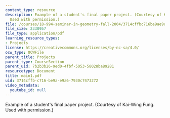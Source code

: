 ```yaml
---
content_type: resource
description: Example of a student's final paper project. (Courtesy of Kai-Wing Fung.
  Used with permission.)
file: /courses/18-994-seminar-in-geometry-fall-2004/3714cffbc716be9ae9a67930c7473272_main1.pdf
file_size: 2330957
file_type: application/pdf
learning_resource_types:
- Projects
license: https://creativecommons.org/licenses/by-nc-sa/4.0/
ocw_type: OCWFile
parent_title: Projects
parent_type: CourseSection
parent_uid: 7b2b3b26-9ed0-4fbf-5053-58028ba89281
resourcetype: Document
title: main1.pdf
uid: 3714cffb-c716-be9a-e9a6-7930c7473272
video_metadata:
  youtube_id: null
---
```

Example of a student's final paper project. (Courtesy of Kai-Wing Fung. Used with permission.)